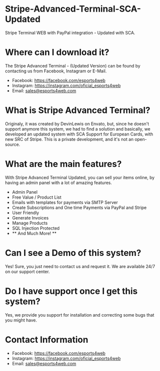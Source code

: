 # Stripe-Advanced-Terminal-SCA-Updated
Stripe Terminal WEB with PayPal integration - Updated with SCA.

# Where can I download it? 
The Stripe Advanced Terminal - (Updated Version) can be found by contacting us from Facebook, Instagram or E-Mail.
  - Facebook: https://facebook.com/esports4web
  - Instagram: https://instagram.com/oficial_esports4web
  - Email: sales@esports4web.com
  


# What is Stripe Advanced Terminal?
 Originaly, it was created by DevinLewis on Envato, but, since he doesn't support anymore this system, we had to find a solution and basically, we developed an updated system with SCA Support for European Cards, with new SRC of Stripe. 
 This is a private development, and it's not an open-source. 
 
 # What are the main features?
 With Stripe Advanced Terminal Updated, you can sell your items online, by having an admin panel with a lot of amazing features.
 - Admin Panel
 - Free Value / Product List 
 - Emails with templates for payments via SMTP Server
 - Create Subscriptions and One time Payments via PayPal and Stripe 
 - User Friendly
 - Generate Invoices 
 - Manage Products 
 - SQL Injection Protected
 - ** And Much More! ** 
 
  # Can I see a Demo of this system? 
  Yes! Sure, you just need to contact us and request it. We are available 24/7 on our support center. 
  
  # Do I have support once I get this system?
  Yes, we provide you support for installation and correcting some bugs that you might have.
  
  # Contact Information
  - Facebook: https://facebook.com/esports4web
  - Instagram: https://instagram.com/oficial_esports4web
  - Email: sales@esports4web.com
